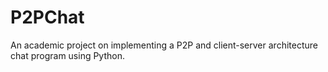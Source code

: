 # P2PChat
An academic project on implementing a P2P and client-server architecture chat program using Python.

